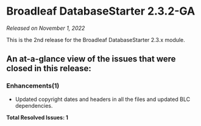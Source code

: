 # Broadleaf DatabaseStarter 2.3.2-GA

_Released on November 1, 2022_

This is the 2nd release for the Broadleaf DatabaseStarter 2.3.x module.

## An at-a-glance view of the issues that were closed in this release:

### Enhancements(1)
- Updated copyright dates and headers in all the files and updated BLC dependencies.


**Total Resolved Issues: 1**
